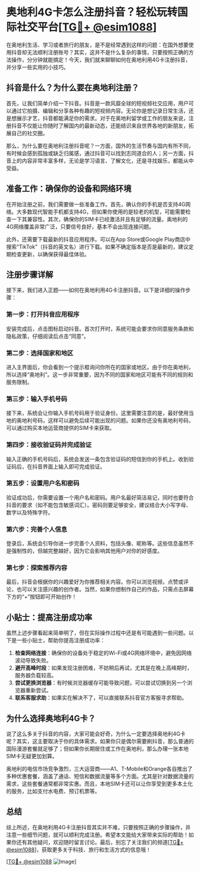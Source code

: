# 奥地利4G卡怎么注册抖音？轻松玩转国际社交平台[[TG💪+ @esim1088](https://t.me/s/esim1088)]

在奥地利生活、学习或者旅行的朋友，是不是经常遇到这样的问题：在国外想要使用抖音却无法顺利注册账号？其实，这并不是什么复杂的事情，只要按照正确的方法操作，分分钟就能搞定！今天，我们就来聊聊如何在奥地利用4G卡注册抖音，并分享一些实用的小技巧。

## 抖音是什么？为什么要在奥地利注册？

首先，让我们简单介绍一下抖音。抖音是一款风靡全球的短视频社交应用，用户可以通过它拍摄、编辑和分享各种有趣的短视频内容。无论你是想记录日常生活，还是想展示才艺，抖音都能满足你的需求。对于在奥地利留学或工作的朋友来说，注册抖音不仅能让你随时了解国内的最新动态，还能结识来自世界各地的新朋友，拓展自己的社交圈。

那么，为什么要在奥地利注册抖音呢？一方面，国外的生活节奏与国内有所不同，有时候会感到孤独或缺乏归属感，通过抖音可以找到志同道合的人；另一方面，抖音上的内容非常丰富多样，无论是学习语言、了解文化，还是寻找娱乐，都能从中受益。

## 准备工作：确保你的设备和网络环境

在开始注册之前，我们需要做一些准备工作。首先，确认你的手机是否支持4G网络。大多数现代智能手机都支持4G，但如果你使用的是较老的机型，可能需要检查一下其兼容性。其次，确保你的SIM卡已经激活并且有足够的流量。奥地利的4G网络覆盖非常广泛，只要信号良好，基本不会出现连接问题。

此外，还需要下载最新的抖音应用程序。可以在App Store或Google Play商店中搜索“TikTok”（抖音的英文名）进行下载。如果不确定版本是否是最新的，建议定期检查更新，以确保获得最佳体验。

## 注册步骤详解

接下来，我们进入正题——如何在奥地利用4G卡注册抖音。以下是详细的操作步骤：

### 第一步：打开抖音应用程序

安装完成后，点击图标启动抖音。首次打开时，系统可能会要求你同意服务条款和隐私政策，仔细阅读后点击“同意”。

### 第二步：选择国家和地区

进入主界面后，你会看到一个提示框询问你所在的国家或地区。由于你在奥地利，所以选择“奥地利”。这一步非常重要，因为不同的国家和地区可能有不同的规则和服务限制。

### 第三步：输入手机号码

接下来，系统会让你输入手机号码用于验证身份。这里需要注意的是，最好使用当地的奥地利号码，这样可以避免后续可能出现的问题。如果你还没有奥地利号码，可以通过购买本地运营商提供的SIM卡来获取。

### 第四步：接收验证码并完成验证

输入正确的手机号码后，系统会发送一条包含验证码的短信到你的手机上。收到验证码后，在抖音界面上输入即可完成验证。

### 第五步：设置用户名和密码

验证成功后，你需要设置一个用户名和密码。用户名最好简洁易记，同时也要符合抖音的要求（如不能包含敏感词汇）。密码则要足够安全，建议结合大小写字母、数字以及特殊字符。

### 第六步：完善个人信息

登录后，系统会引导你进一步完善个人资料，包括头像、昵称等。这些信息虽然不是强制性的，但越完整越好，因为它会影响其他用户对你的好感度。

### 第七步：探索推荐内容

最后，抖音会根据你的兴趣爱好为你推荐相关内容。你可以浏览视频，点赞或评论，也可以关注感兴趣的创作者。当然，如果你想制作自己的作品，只需点击屏幕下方的“+”按钮即可开始创作！

## 小贴士：提高注册成功率

虽然上述步骤看起来简单明了，但在实际操作过程中还是有可能遇到一些问题。以下是一些小贴士，帮助你提高注册成功率：

1. **检查网络连接**：确保你的设备处于稳定的Wi-Fi或4G网络环境中，避免因网络波动导致失败。
2. **避开高峰时段**：如果发现注册困难，不妨稍后再试，尤其是在晚上高峰期时，服务器负载较高。
3. **尝试更换浏览器**：有时候浏览器缓存可能导致问题，可以尝试切换到另一个浏览器重新尝试。
4. **联系客服求助**：如果实在解决不了，可以直接联系抖音官方客服寻求帮助。

## 为什么选择奥地利4G卡？

说了这么多关于抖音的内容，大家可能会好奇，为什么一定要选择奥地利4G卡呢？其实，这主要取决于你的具体需求。如果你只是偶尔需要刷抖音，那么普通的国际漫游套餐就足够了；但如果你长期居住或工作在奥地利，那么办理一张本地SIM卡无疑更加划算。

奥地利的电信市场竞争激烈，三大运营商——A1、T-Mobile和Orange各自推出了多种优惠套餐，涵盖了通话、短信和数据流量等多个方面。尤其是针对数据流量的需求，这些套餐通常都非常实惠。而且，本地SIM卡还可以让你享受到更多本土化的服务，比如支付水电费、预订机票等。

## 总结

综上所述，在奥地利用4G卡注册抖音其实并不难，只要按照正确的步骤操作，并注意一些细节问题，就可以顺利完成注册。希望本文能给大家带来实际的帮助！如果你还有其他疑问，欢迎随时留言讨论。最后，别忘了关注我们的频道[[TG💪+ @esim1088](https://t.me/s/esim1088)]，获取更多关于科技、旅行和生活方式的信息哦！

[[TG💪+ @esim1088](https://t.me/s/esim1088) ![Image](https://i.postimg.cc/4NQfJmqS/Snipaste-2025-05-13-00-14-12.png)]